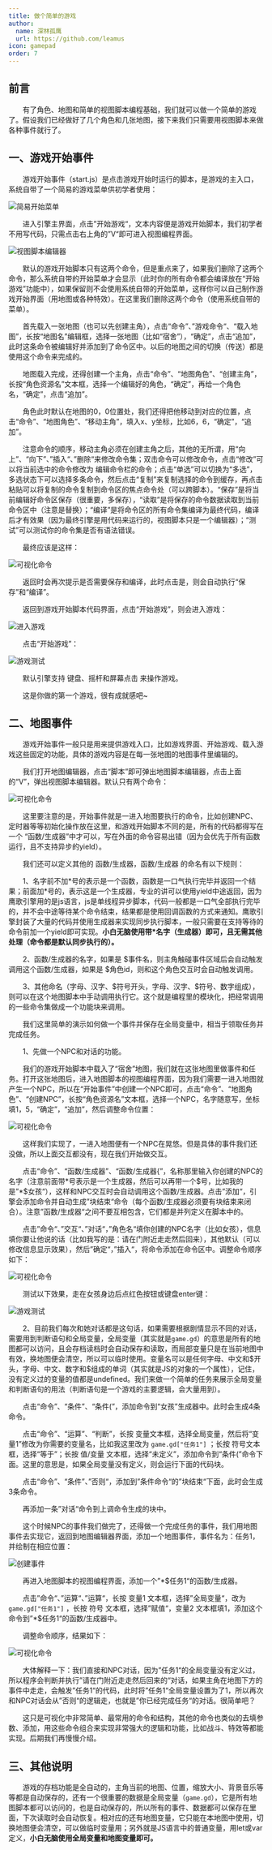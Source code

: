 ```yaml
---
title: 做个简单的游戏
author:
  name: 深林孤鹰
  url: https://github.com/leamus
icon: gamepad
order: 7
---
```


## 前言

&emsp;&emsp;有了角色、地图和简单的视图脚本编程基础，我们就可以做一个简单的游戏了。假设我们已经做好了几个角色和几张地图，接下来我们只需要用视图脚本来做各种事件就行了。

## 一、游戏开始事件

&emsp;&emsp;游戏开始事件（start.js）是点击游戏开始时运行的脚本，是游戏的主入口，系统自带了一个简易的游戏菜单供初学者使用：

![简易开始菜单](image/6.做个简单的游戏/1702945794528.png)

&emsp;&emsp;进入引擎主界面，点击”开始游戏“，文本内容便是游戏开始脚本，我们初学者不用写代码，只需点击右上角的”V“即可进入视图编程界面。

![视图脚本编辑器](image/6.做个简单的游戏/1702945963274.png)

&emsp;&emsp;默认的游戏开始脚本只有这两个命令，但是重点来了，如果我们删除了这两个命令，那么系统自带的开始菜单才会显示（此时你的所有命令都会编译放在“开始游戏”功能中），如果保留则不会使用系统自带的开始菜单，这样你可以自己制作游戏开始界面（用地图或各种特效）。在这里我们删除这两个命令（使用系统自带的菜单）。

&emsp;&emsp;首先载入一张地图（也可以先创建主角），点击“命令”、”游戏命令“、“载入地图”，长按“地图名”编辑框，选择一张地图（比如“宿舍”），“确定”，点击“追加”，此时这条命令被编辑好并添加到了命令区中。以后的地图之间的切换（传送）都是使用这个命令来完成的。

&emsp;&emsp;地图载入完成，还得创建一个主角，点击“命令”、“地图角色”、“创建主角”，长按“角色资源名”文本框，选择一个编辑好的角色，“确定”，再给一个角色名，“确定”，点击“追加”。

&emsp;&emsp;角色此时默认在地图的0，0位置处，我们还得把他移动到对应的位置，点击“命令”、“地图角色”、“移动主角”，填入x、y坐标，比如6，6，“确定”，“追加”。

&emsp;&emsp;注意命令的顺序，移动主角必须在创建主角之后，其他的无所谓，用“向上”、“向下”、”插入“、”删除“来修改命令集；双击命令可以修改命令，点击“修改”可以将当前选中的命令修改为 编辑命令栏的命令；点击“单选”可以切换为“多选”，多选状态下可以选择多条命令，然后点击“复制”来复制选择的命令到缓存，再点击粘贴可以将复制的命令复制到命令区的焦点命令处（可以跨脚本）。“保存”是将当前编辑好命令区保存（很重要，多保存），“读取”是将保存的命令数据读取到当前命令区中（注意是替换）；“编译”是将命令区的所有命令集编译为最终代码，编译后才有效果（因为最终引擎是用代码来运行的，视图脚本只是一个编辑器）；“测试”可以测试你的命令集是否有语法错误。

&emsp;&emsp;最终应该是这样：

![可视化命令](image/6.做个简单的游戏/1702956101002.png)

&emsp;&emsp;返回时会再次提示是否需要保存和编译，此时点击是，则会自动执行“保存”和“编译”。

&emsp;&emsp;返回到游戏开始脚本代码界面，点击“开始游戏”，则会进入游戏：

![进入游戏](image/6.做个简单的游戏/1702952270449.png)

&emsp;&emsp;点击“开始游戏”：

![游戏测试](image/6.做个简单的游戏/1702952300300.png)

&emsp;&emsp;默认引擎支持 键盘、摇杆和屏幕点击 来操作游戏。

&emsp;&emsp;这是你做的第一个游戏，很有成就感吧~

## 二、地图事件

&emsp;&emsp;游戏开始事件一般只是用来提供游戏入口，比如游戏界面、开始游戏、载入游戏这些固定的功能，具体的游戏内容是在每一张地图的地图事件里编辑的。

&emsp;&emsp;我们打开地图编辑器，点击“脚本”即可弹出地图脚本编辑器，点击上面的“V”，弹出视图脚本编辑器。默认只有两个命令：

![可视化命令](image/6.做个简单的游戏/1702956383684.png)

&emsp;&emsp;这里要注意的是，开始事件就是一进入地图要执行的命令，比如创建NPC、定时器等等初始化操作放在这里，和游戏开始脚本不同的是，所有的代码都得写在一个 “函数/生成器”中才可以，写在外面的命令容易出错（因为会优先于所有函数运行，且不支持异步的yield）。

&emsp;&emsp;我们还可以定义其他的 函数/生成器，函数/生成器 的命名有以下规则：

&emsp;&emsp;1、名字前不加\*号的表示是一个函数，函数是一口气执行完毕并返回一个结果；前面加*号的，表示这是一个生成器，专业的讲可以使用yield中途返回，因为鹰歌引擎用的是js语言，js是单线程异步脚本，代码一般都是一口气全部执行完毕的，并不会中途等待某个命令结束，结果都是使用回调函数的方式来通知。鹰歌引擎封装了大量的代码并使用生成器来实现同步执行脚本，一般只需要在支持等待的命令前加一个yield即可实现。**小白无脑使用带\*名字（生成器）即可，且无需其他处理（命令都是默认同步执行的）。**

&emsp;&emsp;2、函数/生成器的名字，如果是 \$事件名，则主角触碰事件区域后会自动触发调用这个函数/生成器，如果是 \$角色id，则和这个角色交互时会自动触发调用。

&emsp;&emsp;3、其他命名（字母、汉字、\$符号开头，字母、汉字、\$符号、数字组成），则可以在这个地图脚本中手动调用执行它。这个就是编程里的模块化，把经常调用的一些命令集做成一个功能块来调用。

&emsp;&emsp;我们这里简单的演示如何做一个事件并保存在全局变量中，相当于领取任务并完成任务。

&emsp;&emsp;1、先做一个NPC和对话的功能。

&emsp;&emsp;我们的游戏开始脚本中载入了“宿舍”地图，我们就在这张地图里做事件和任务。打开这张地图后，进入地图脚本的视图编程界面，因为我们需要一进入地图就产生一个NPC，所以在“开始事件”中创建一个NPC即可，点击“命令”、“地图角色”、“创建NPC”，长按“角色资源名”文本框，选择一个NPC，名字随意写，坐标填1，5，“确定”，“追加”，然后调整命令位置：

![可视化命令](image/6.做个简单的游戏/1702966114220.png)

&emsp;&emsp;这样我们实现了，一进入地图便有一个NPC在晃悠。但是具体的事件我们还没做，所以上面交互都没有，现在我们开始做交互。

&emsp;&emsp;点击“命令”、“函数/生成器”、“函数/生成器{”，名称那里输入你创建的NPC的名字（注意前面带\*号表示是一个生成器，然后可以再带一个\$号，比如我的是”\*\$女孩“），这样和NPC交互时会自动调用这个函数/生成器。点击”添加“，引擎会添加命令并自动生成”块结束“命令（每个函数/生成器必须要有块结束来闭合）。注意”函数/生成器“之间不要互相包含，它们都是并列定义在脚本中的。

&emsp;&emsp;点击”命令“、”交互“、”对话“，”角色名“填你创建的NPC名字（比如女孩），信息填你要让他说的话（比如我写的是：请在门附近走走然后回来），其他默认（可以修改信息显示效果），然后”确定“，”插入“，将命令添加在命令区中。调整命令顺序如下：

![可视化命令](image/6.做个简单的游戏/1703079641953.png)

&emsp;&emsp;测试以下效果，走在女孩身边后点红色按钮或键盘enter键：

![游戏测试](image/6.做个简单的游戏/1703079623073.png)

&emsp;&emsp;2、目前我们每次和她对话都是这句话，如果需要根据剧情显示不同的对话，需要用到判断语句和全局变量，全局变量（其实就是`game.gd`）的意思是所有的地图都可以访问，且会存档读档时会自动保存和读取，而局部变量只是在当前地图中有效，换地图便会清空，所以可以临时使用。变量名可以是任何字母、中文和\$开头，字母、中文、数字和\$组成的单词（其实就是JS的对象的一个属性），记住，没有定义过的变量的值都是undefined。我们来做一个简单的任务来展示全局变量和判断语句的用法（判断语句是一个游戏的主要逻辑，会大量用到）。

&emsp;&emsp;点击“命令”、“条件”、“条件(”，添加命令到“女孩”生成器中。此时会生成4条命令。

&emsp;&emsp;点击“命令”、“运算”、“判断”，长按 变量文本框，选择全局变量，然后将“变量1”修改为你需要的变量名，比如我这里改为 `game.gd["任务1"]` ；长按 符号文本框，选择“等于”；长按 值/变量 文本框，选择“未定义”，添加命令到“条件(”命令下面。这里的意思是，如果全局变量没有定义，则会运行下面的代码块。

&emsp;&emsp;点击“命令”、“条件”、”否则“，添加到”条件命令“的”块结束“下面，此时会生成3条命令。

&emsp;&emsp;再添加一条”对话“命令到上调命令生成的块中。

&emsp;&emsp;这个时候NPC的事件我们做完了，还得做一个完成任务的事件，我们用地图事件去实现它，返回到地图编辑器界面，添加一个地图事件，事件名为：任务1，并绘制在相应位置：

![创建事件](image/6.做个简单的游戏/1702965843807.png)

&emsp;&emsp;再进入地图脚本的视图编程界面，添加一个”\*\$任务1“的函数/生成器。

&emsp;&emsp;点击”命令“、”运算“、”运算“，长按 变量1 文本框，选择”全局变量“，改为 `game.gd["任务1"]` ，长按 符号 文本框，选择”赋值“，变量2 文本框填1，添加这个命令到”\*\$任务1“的函数/生成器中。

&emsp;&emsp;调整命令顺序，结果如下：

![可视化命令](image/6.做个简单的游戏/1703081172677.png)

&emsp;&emsp;大体解释一下：我们直接和NPC对话，因为”任务1“的全局变量没有定义过，所以程序会判断并执行”请在门附近走走然后回来的“对话，如果主角在地图下方的事件中走走，会触发”任务1“的代码，此时将”任务1“全局变量设置为了1，所以再次和NPC对话会从”否则“的逻辑走，也就是”你已经完成任务“的对话。很简单吧？

&emsp;&emsp;这只是可视化中非常简单、最常用的命令和结构，其他的命令也类似的去填参数、添加，用这些命令组合来实现非常强大的逻辑和功能，比如战斗、特效等都能实现。后期我们再慢慢介绍。

## 三、其他说明

&emsp;&emsp;游戏的存档功能是全自动的，主角当前的地图、位置，缩放大小、背景音乐等等都是自动保存的，还有一个很重要的数据是全局变量（`game.gd`），它是所有地图脚本都可以访问的，也是自动保存的，所以所有的事件、数据都可以保存在里面，下次读取时会自动恢复。相对应的还有地图变量，它只能在本地图中使用，切换地图便会清空，可以做临时变量用；另外就是JS语言中的普通变量，用let或var定义，**小白无脑使用全局变量和地图变量即可。**
